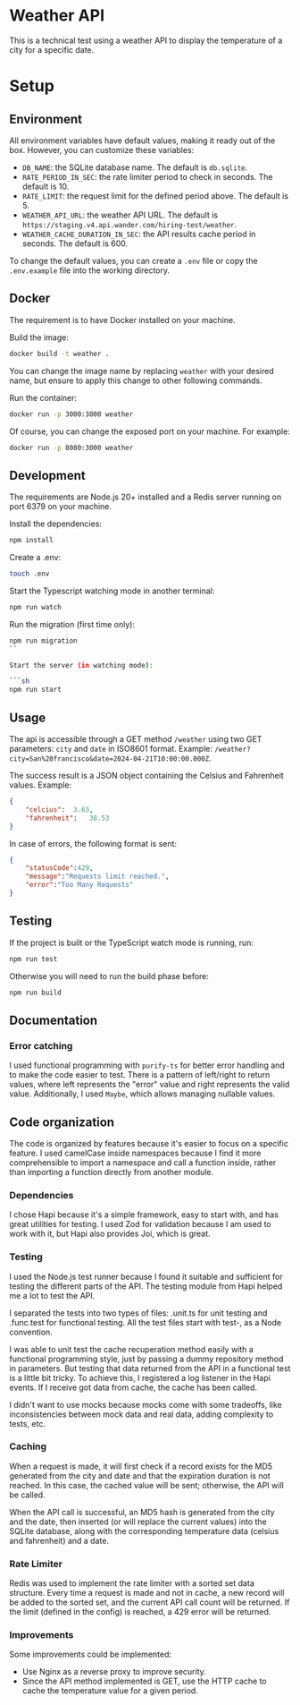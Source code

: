 # Weather API 

This is a technical test using a weather API to display the temperature of a city for a specific date.

# Setup 

## Environment 

All environment variables have default values, making it ready out of the box. However, you can customize these variables:

- `DB_NAME`: the SQLite database name. The default is `db.sqlite`.
- `RATE_PERIOD_IN_SEC`: the rate limiter period to check in seconds. The default is 10.
- `RATE_LIMIT`: the request limit for the defined period above. The default is 5.
- `WEATHER_API_URL`: the weather API URL. The default is `https://staging.v4.api.wander.com/hiring-test/weather`.
- `WEATHER_CACHE_DURATION_IN_SEC`: the API results cache period in seconds. The default is 600.

To change the default values, you can create a `.env` file or copy the `.env.example` file into the working directory.

## Docker 

The requirement is to have Docker installed on your machine.

Build the image: 

```sh
docker build -t weather .
```

You can change the image name by replacing `weather` with your desired name, but ensure to apply this change to other following commands.

Run the container: 

```sh
docker run -p 3000:3000 weather
```

Of course, you can change the exposed port on your machine. For example:

```sh
docker run -p 8080:3000 weather
```

## Development 

The requirements are Node.js 20+ installed and a Redis server running on port 6379 on your machine.

Install the dependencies:

```sh
npm install  
```

Create a .env: 

```sh
touch .env
```

Start the Typescript watching mode in another terminal: 

```sh
npm run watch  
```

Run the migration (first time only): 

```sh
npm run migration  
``

Start the server (in watching mode):

```sh
npm run start  
```

## Usage

The api is accessible through a GET method `/weather` using two GET parameters: `city` and `date` in ISO8601 format. Example: `/weather?city=San%20francisco&date=2024-04-21T10:00:00.000Z`. 

The success result is a JSON object containing the Celsius and Fahrenheit values. Example:

```json
{
    "celcius":	3.63,
    "fahrenheit":	38.53
}
```

In case of errors, the following format is sent: 

```json
{
    "statusCode":429,
    "message":"Requests limit reached.",
    "error":"Too Many Requests"
}
```

## Testing 

If the project is built or the TypeScript watch mode is running, run:

```sh 
npm run test
```

Otherwise you will need to run the build phase before: 

```sh 
npm run build
```


## Documentation 

### Error catching

I used functional programming with `purify-ts` for better error handling and to make the code easier to test. There is a pattern of left/right to return values, where left represents the "error" value and right represents the valid value. Additionally, I used `Maybe`, which allows managing nullable values.

## Code organization 

The code is organized by features because it's easier to focus on a specific feature. I used camelCase inside namespaces because I find it more comprehensible to import a namespace and call a function inside, rather than importing a function directly from another module.

### Dependencies 

I chose Hapi because it's a simple framework, easy to start with, and has great utilities for testing. I used Zod for validation because I am used to work with it, but Hapi also provides Joi, which is great. 

### Testing 

I used the Node.js test runner because I found it suitable and sufficient for testing the different parts of the API. The testing module from Hapi helped me a lot to test the API.

I separated the tests into two types of files: .unit.ts for unit testing and .func.test for functional testing. All the test files start with test-, as a Node convention.

I was able to unit test the cache recuperation method easily with a functional programming style, just by passing a dummy repository method in parameters. But testing that data returned from the API in a functional test is a little bit tricky. To achieve this, I registered a log listener in the Hapi events. If I receive got data from cache, the cache has been called.

I didn't want to use mocks because mocks come with some tradeoffs, like inconsistencies between mock data and real data, adding complexity to tests, etc.

### Caching

When a request is made, it will first check if a record exists for the MD5 generated from the city and date and that the expiration duration is not reached. In this case, the cached value will be sent; otherwise, the API will be called.

When the API call is successful, an MD5 hash is generated from the city and the date, then inserted (or will replace the current values) into the SQLite database, along with the corresponding temperature data (celsius and fahrenheit) and a date.

### Rate Limiter

Redis was used to implement the rate limiter with a sorted set data structure. Every time a request is made and not in cache, a new record will be added to the sorted set, and the current API call count will be returned. If the limit (defined in the config) is reached, a 429 error will be returned.

### Improvements

Some improvements could be implemented:

- Use Nginx as a reverse proxy to improve security.
- Since the API method implemented is GET, use the HTTP cache to cache the temperature value for a given period.
